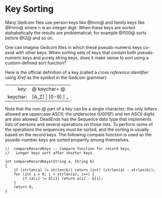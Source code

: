 # Key Sorting

Many Gedcom files use person keys like @Innn@ and family keys like @Fnnn@ where n is an integer digit. When these keys are sorted alphabetically the results are problematical; for example @I100@ sorts before @I2@ and so on.

One can imagine Gedcom files in which these pseudo-numeric keys co-exist with other keys. When sorting sets of keys that contain both pseudo-numeric keys and purely string keys, does it make sense to sort using a custom-defined sort function?

Here is the official definition of a key (called a *cross reference identifier* using *Xref* as the symbol in the Gedcom grammar):

|||
|--:|:---|
|key:|@ keychar+ @|
|keychar:| [A_Z] \| [0-9] \| _|

Note that the non-@ part of a key can be a single character; the only letters allowed are uppercase ASCII; the underscore (U005F) and ten ASCII digits are also allowed.
DeadEnds has the Sequence data type that implements lists of persons and several operations on those lists. To perform some of the operations the sequences must be sorted, and the sorting is usually based on the record keys. The following compare function is used so the psuedo-number keys are sorted propertly among themselves.
```
//  compareRecordKeys -- Compare function for record keys.
//   Longer keys sort after shorter keys.

int compareRecordKeys(String a, String b)
{
    if (strlen(a) != strlen(b)) return (int) (strlen(a) - strlen(b));
    for (int i = 0; i < strlen(a); i++) {
        if (a[i] != b[i]) return a[i] - b[i];
    }
    return 0;
}
```
